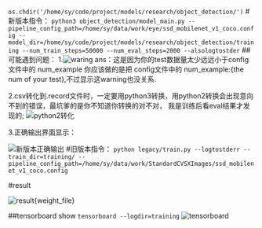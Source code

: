 `os.chdir('/home/sy/code/project/models/research/object_detection/')`
#新版本指令：
`python3 object_detection/model_main.py --pipeline_config_path=/home/sy/data/work/eye/ssd_mobilenet_v1_coco.config --model_dir=/home/sy/code/project/models/research/object_detection/training --num_train_steps=50000 --num_eval_steps=2000 --alsologtostder`
##可能遇到问题：
  1.![waring](/home/sy/paper/write/pic/markdown/python/new_train_warning.jpg)
    ans：这是因为你的test数据量太少远远小于config 文件中的 num_example
       你应该做的是把 config文件中的 num_example:{the num of your test},不过显示这warning也没关系.
       
  2.csv转化到.record文件时，一定要用python3转换，用python2转换会出现意向不到的错误，最坑爹的是你不知道你转换的对不对，
    我是训练后看eval结果才发现的;
    ![python2转化](/home/sy/paper/write/pic/markdown/python/python2-record.jpg)
    
  3.正确输出界面显示：
  
   ![新版本正确输出](/home/sy/paper/write/pic/markdown/python/new_train_result.png)
#旧版本指令：
`python legacy/train.py --logtostderr --train_dir=training/ --pipeline_config_path=/home/sy/data/work/StandardCVSXImages/ssd_mobilenet_v1_coco.config`

#result

![result{weight_file}](/home/sy/paper/write/pic/markdown/python/train_result.png)

##tensorboard show
`tensorboard --logdir=training`
![tensorboard](/home/sy/paper/write/pic/markdown/python/tensorboard.png)
    
